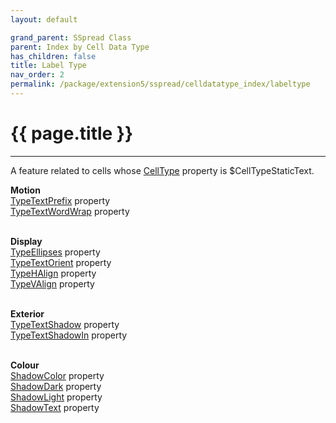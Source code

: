```yaml
---
layout: default

grand_parent: SSpread Class
parent: Index by Cell Data Type
has_children: false
title: Label Type
nav_order: 2
permalink: /package/extension5/sspread/celldatatype_index/labeltype
---
```

# {{ page.title }}
---

A feature related to cells whose [CellType](/package/extension5/sspread/properties/celltype) property is $CellTypeStaticText.

**Motion**<br>
[TypeTextPrefix](/package/extension5/sspread/properties/TypeTextPrefix) property<br>
[TypeTextWordWrap](/package/extension5/sspread/properties/TypeTextWordWrap) property<br><br>

**Display**<br>
[TypeEllipses](/package/extension5/sspread/properties/TypeEllipses) property<br>
[TypeTextOrient](/package/extension5/sspread/properties/TypeTextOrient) property<br>
[TypeHAlign](/package/extension5/sspread/properties/TypeHAlign) property<br>
[TypeVAlign](/package/extension5/sspread/properties/TypeVAlign) property<br><br>

**Exterior**<br>
[TypeTextShadow](/package/extension5/sspread/properties/TypeTextShadow) property<br>
[TypeTextShadowIn](/package/extension5/sspread/properties/TypeTextShadowIn) property<br><br>

**Colour**<br>
[ShadowColor](/package/extension5/sspread/properties/ShadowColor) property<br>
[ShadowDark](/package/extension5/sspread/properties/ShadowDark) property<br>
[ShadowLight](/package/extension5/sspread/properties/ShadowLight) property<br>
[ShadowText](/package/extension5/sspread/properties/ShadowText) property<br><br>